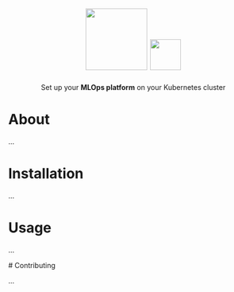 

<h1 align="center">
  <img src="https://www.databricks.com/wp-content/uploads/2021/06/MLflow-logo-pos-TM-1.png" width="124" />
  <img src="https://upload.wikimedia.org/wikipedia/commons/thumb/3/39/Kubernetes_logo_without_workmark.svg/1234px-Kubernetes_logo_without_workmark.svg.png?20190926210707" width="62" />
  <br />
</h1>
<p align="center">Set up your <strong>MLOps platform</strong> on your Kubernetes cluster</p>

# About

...


# Installation

...


# Usage

...


# Contributing

...


